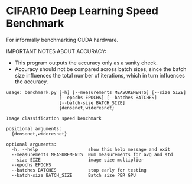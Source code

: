 # CIFAR10 Deep Learning Speed Benchmark

For informally benchmarking CUDA hardware.

IMPORTANT NOTES ABOUT ACCURACY:

* This program outputs the accuracy only as a sanity check.
* Accuracy should not be compared across batch sizes, since the batch size influences the total number of iterations, which in turn influences the accuracy.

```
usage: benchmark.py [-h] [--measurements MEASUREMENTS] [--size SIZE]
                    [--epochs EPOCHS] [--batches BATCHES]
                    [--batch-size BATCH_SIZE]
                    {densenet,wideresnet}

Image classification speed benchmark

positional arguments:
  {densenet,wideresnet}

optional arguments:
  -h, --help                   show this help message and exit
  --measurements MEASUREMENTS  Num measurements for avg and std
  --size SIZE                  image size multiplier
  --epochs EPOCHS
  --batches BATCHES            stop early for testing
  --batch-size BATCH_SIZE      Batch size PER GPU
```
